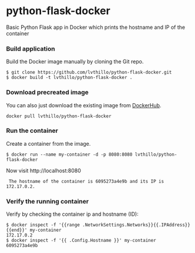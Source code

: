 
# python-flask-docker
Basic Python Flask app in Docker which prints the hostname and IP of the container

### Build application
Build the Docker image manually by cloning the Git repo.
```
$ git clone https://github.com/lvthillo/python-flask-docker.git
$ docker build -t lvthillo/python-flask-docker .
```

### Download precreated image
You can also just download the existing image from [DockerHub](https://hub.docker.com/r/lvthillo/python-flask-docker/).
```
docker pull lvthillo/python-flask-docker
```

### Run the container
Create a container from the image.
```
$ docker run --name my-container -d -p 8080:8080 lvthillo/python-flask-docker
```

Now visit http://localhost:8080
```
 The hostname of the container is 6095273a4e9b and its IP is 172.17.0.2. 
```

### Verify the running container
Verify by checking the container ip and hostname (ID):
```
$ docker inspect -f '{{range .NetworkSettings.Networks}}{{.IPAddress}}{{end}}' my-container
172.17.0.2
$ docker inspect -f '{{ .Config.Hostname }}' my-container
6095273a4e9b
```


